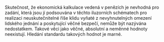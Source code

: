<emphasis level="moderate">Skutečnost, že ekonomická kalkulace vedená v penězích je nevhodná pro zadání,<break time="0.3s"/> která jsou jí podsouvána v těchto iluzorních schématech<break time="0.3s"/> pro realizaci neuskutečnitelné říše klidu</emphasis><break time="0.4s"/> vyňaté z nevyhnutelných omezení lidského jednání<break time="0.3s"/> a poskytující věčné bezpečí,<break time="0.3s"/> nemůže být nazývána nedostatkem.<break time="0.5s"/> <emphasis level="strong">Takové věci jako věčné, absolutní a neměnné hodnoty neexistují.</emphasis><break time="0.5s"/> Hledání standardu takových hodnot je marné. 